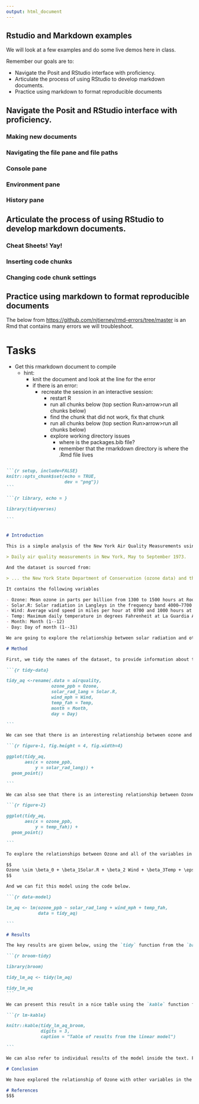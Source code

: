```yaml
---
output: html_document
---
```


## Rstudio and Markdown examples

We will look at a few examples and do some live demos here in class.

Remember our goals are to:

- Navigate the Posit and RStudio interface with proficiency.
- Articulate the process of using RStudio to develop markdown documents.
- Practice using markdown to format reproducible documents

## Navigate the Posit and RStudio interface with proficiency.

### Making new documents

### Navigating the file pane and file paths

### Console pane

### Environment pane

### History pane

## Articulate the process of using RStudio to develop markdown documents.

### Cheat Sheets! Yay!

### Inserting code chunks



### Changing code chunk settings



## Practice using markdown to format reproducible documents

The below from <https://github.com/njtierney/rmd-errors/tree/master> is an Rmd that contains many errors we will troubleshoot. 

# Tasks

- Get this rmarkdown document to compile
  - hint:
    - knit the document and look at the line for the error
    - if there is an error:
       - recreate the session in an interactive session:
          - restart R
          - run all chunks below (top section Run>arrow>run all chunks below)
          - find the chunk that did not work, fix that chunk
          - run all chunks below (top section Run>arrow>run all chunks below)
          - explore working directory issues
            - where is the packages.bib file?
            - remember that the rmarkdown directory is where the .Rmd file lives
            

```` markdown

```{r setup, include=FALSE}
knitr::opts_chunk$set(echo = TRUE,
                      dev = "png"})
```

```{r library, echo = }

library(tidyverses)

```


# Introduction

This is a simple analysis of the New York Air Quality Measurements using the R statistical programming language [@Rcore]. As stated in the helpfile `?airquality`, this dataset contains:

> Daily air quality measurements in New York, May to September 1973.

And the dataset is sourced from:

> ... the New York State Department of Conservation (ozone data) and the National Weather Service (meteorological data).

It contains the following variables

- Ozone: Mean ozone in parts per billion from 1300 to 1500 hours at Roosevelt Island.
- Solar.R: Solar radiation in Langleys in the frequency band 4000–7700 Angstroms from 0800 to 1200 hours at Central Park.
- Wind: Average wind speed in miles per hour at 0700 and 1000 hours at LaGuardia Airport.
- Temp: Maximum daily temperature in degrees Fahrenheit at La Guardia Airport.
- Month: Month (1--12)
- Day: Day of month (1--31)

We are going to explore the relationship between solar radiation and other selected variables, solar radiation, wind, and temperature.

# Method

First, we tidy the names of the dataset, to provide information about the units of measurement for Ozone, Solar Radiation, Wind, and Temperature. We do this by renaming the variables and adding a suffix at the end to describe the units. To do this we use the `rename` function from the `dplyr` package[@dplyr].

```{r tidy-data}

tidy_aq <-rename(.data = airquality,
                 ozone_ppb = Ozone,
                 solar_rad_lang = Solar.R,
                 wind_mph = Wind,
                 temp_fah = Temp,
                 month = Month,
                 day = Day)

```

We can see that there is an interesting relationship between ozone and solar radiation in figure 1 below, plotted using ggplot2 [@ggplot2]

```{r figure-1, fig.height = 4, fig.width=4}

ggplot(tidy_aq,
       aes(x = ozone_ppb,
           y = solar_rad_lang)) + 
  geom_point()

```

We can also see that there is an interesting relationship between Ozone and temperature.

```{r figure-2}

ggplot(tidy_aq,
       aes(x = ozone_ppb,
           y = temp_fah)) + 
  geom_point()

```

To explore the relationships between Ozone and all of the variables in the dataset, we can fit a basic linear model, with Ozone as the outcome, and all other variables as the predictors. We can express this as:

$$
Ozone \sim \beta_0 + \beta_1Solar.R + \beta_2 Wind + \beta_3Temp + \epsilon
$$

And we can fit this model using the code below.

```{r data-model}

lm_aq <- lm(ozone_ppb ~ solar_rad_lang + wind_mph + temp_fah,
            data = tidy_aq)

```

# Results

The key results are given below, using the `tidy` function from the `broom` package [@broom] to clean up the data.

```{r broom-tidy}

library(broom)

tidy_lm_aq <- tidy(lm_aq)

tidy_lm_aq
```

We can present this result in a nice table using the `kable` function from the knitr package [@knitr]

```{r lm-kable}

knitr::kable(tidy_lm_aq_broom,
             digits = 3,
             caption = "Table of results from the linear model")

```

We can also refer to individual results of the model inside the text. For example, we can say that the estimated coefficient of Wind miles per hour is `r tidy_lm_aq$estimate[3]`, and the P value of this is `r tidy_lm_aq$p.value[3]`.

# Conclusion

We have explored the relationship of Ozone with other variables in the airquality dataset

# References
$$$
````
